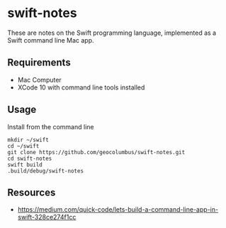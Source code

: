 # swift-notes

These are notes on the Swift programming language, implemented as a Swift command line Mac app.

## Requirements

* Mac Computer
* XCode 10 with command line tools installed

## Usage

Install from the command line

```
mkdir ~/swift
cd ~/swift
git clone https://github.com/geocolumbus/swift-notes.git
cd swift-notes
swift build
.build/debug/swift-notes
```

## Resources

* https://medium.com/quick-code/lets-build-a-command-line-app-in-swift-328ce274f1cc
